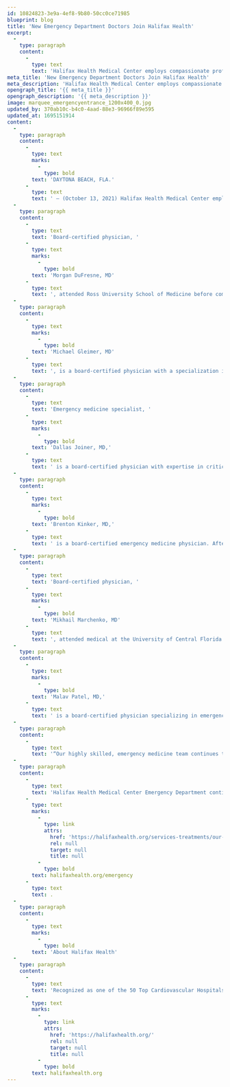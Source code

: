 ```yaml
---
id: 10824823-3e9a-4ef8-9b80-50cc0ce71985
blueprint: blog
title: 'New Emergency Department Doctors Join Halifax Health'
excerpt:
  -
    type: paragraph
    content:
      -
        type: text
        text: 'Halifax Health Medical Center employs compassionate professionals to provide expert level care to our community in our Emergency Department.'
meta_title: 'New Emergency Department Doctors Join Halifax Health'
meta_description: 'Halifax Health Medical Center employs compassionate professionals to provide expert level care to our community in our Emergency Department.'
opengraph_title: '{{ meta_title }}'
opengraph_description: '{{ meta_description }}'
image: marquee_emergencyentrance_1200x400_0.jpg
updated_by: 370ab10c-b4c0-4aad-88e3-96966f89e595
updated_at: 1695151914
content:
  -
    type: paragraph
    content:
      -
        type: text
        marks:
          -
            type: bold
        text: 'DAYTONA BEACH, FLA.'
      -
        type: text
        text: ' – (October 13, 2021) Halifax Health Medical Center employs compassionate professionals to provide expert level care to our community in our Emergency Department. Morgan DuFresne, MD, Michael Gleimer, MD, Dallas Joiner, MD, Brenton Kinker, MD, Mikhail Marchenko, MD, and Malav Patel, MD, are joining the Halifax Health Emergency Medicine team to aid in the relief of emergent patient conditions.'
  -
    type: paragraph
    content:
      -
        type: text
        text: 'Board-certified physician, '
      -
        type: text
        marks:
          -
            type: bold
        text: 'Morgan DuFresne, MD'
      -
        type: text
        text: ', attended Ross University School of Medicine before completing his emergency medicine residency at the University of South Florida.'
  -
    type: paragraph
    content:
      -
        type: text
        marks:
          -
            type: bold
        text: 'Michael Gleimer, MD'
      -
        type: text
        text: ', is a board-certified physician with a specialization in emergency medicine. After finishing medical school at the University of Michigan, Dr. Gleimer completed his emergency medicine residency at the University of Cincinnati.'
  -
    type: paragraph
    content:
      -
        type: text
        text: 'Emergency medicine specialist, '
      -
        type: text
        marks:
          -
            type: bold
        text: 'Dallas Joiner, MD,'
      -
        type: text
        text: ' is a board-certified physician with expertise in critical care. Dr. Joiner earned her doctorate at the University of Florida, completed her residency in emergency medicine at Orlando Health, and went on to complete her fellowship in anesthesia critical care at Jackson Memorial Hospital.'
  -
    type: paragraph
    content:
      -
        type: text
        marks:
          -
            type: bold
        text: 'Brenton Kinker, MD,'
      -
        type: text
        text: ' is a board-certified emergency medicine physician. After attending Wayne State University for medical school, Dr. Kinker completed his residency in emergency medicine at Western Michigan University Homer Stryker M.D. School of Medicine.'
  -
    type: paragraph
    content:
      -
        type: text
        text: 'Board-certified physician, '
      -
        type: text
        marks:
          -
            type: bold
        text: 'Mikhail Marchenko, MD'
      -
        type: text
        text: ', attended medical at the University of Central Florida before pursuing a residency in emergency medicine at the University of South Florida.'
  -
    type: paragraph
    content:
      -
        type: text
        marks:
          -
            type: bold
        text: 'Malav Patel, MD,'
      -
        type: text
        text: ' is a board-certified physician specializing in emergency medicine. Dr. Patel earned his doctoral degree from the Florida State University College of Medicine prior to attending the University of Virginia for his emergency medicine residency.'
  -
    type: paragraph
    content:
      -
        type: text
        text: '“Our highly skilled, emergency medicine team continues to grow bigger and better,” said Stephen Viel, MD, Medical Director of Emergency Services at Halifax Health. “We hire passionate individuals that demonstrate their commitment to making a positive impact on our community by treating each patient with skilled care and consideration.”'
  -
    type: paragraph
    content:
      -
        type: text
        text: 'Halifax Health Medical Center Emergency Department continues to offer the most comprehensive emergency services in Volusia and Flagler counties. Dr. DuFresne, Dr. Gleimer, Dr. Joiner, Dr. Kinker, Dr. Marchenko, and Dr. Patel will make great additions to an already outstanding emergency medicine team. To learn more about the Halifax Health Medical Center Emergency Department, visit us online: '
      -
        type: text
        marks:
          -
            type: link
            attrs:
              href: 'https://halifaxhealth.org/services-treatments/our-services/emergency-department-daytona-beach/'
              rel: null
              target: null
              title: null
          -
            type: bold
        text: halifaxhealth.org/emergency
      -
        type: text
        text: .
  -
    type: paragraph
    content:
      -
        type: text
        marks:
          -
            type: bold
        text: 'About Halifax Health'
  -
    type: paragraph
    content:
      -
        type: text
        text: 'Recognized as one of the 50 Top Cardiovascular Hospitals™ in the United States by IBM Watson Health™, Halifax Health serves Volusia and Flagler counties, providing a continuum of health care services through a network of organizations including a tertiary hospital, two community hospitals, an urgent care, psychiatric services, a cancer treatment center with five outreach locations, the area’s largest hospice, a center for inpatient rehabilitation, outpatient rehabilitation clinics, primary care walk-in clinics, a clinic specializing in women’s health, a pediatric care community clinic, three children’s medical practices, a home health care agency and an exclusive provider organization. Halifax Health offers the area’s only Level II Trauma Center, Thrombectomy-Capable Stroke Center (TSC), and Center for Transplant Services, Pediatric Intensive Care Unit, Pediatric Emergency Department, Child and Adolescent Behavioral Services, complete Neurosurgical Services, OB Emergency Department and Level III Neonatal Intensive Care Unit that cares for babies born earlier than 28 weeks. For more information, visit '
      -
        type: text
        marks:
          -
            type: link
            attrs:
              href: 'https://halifaxhealth.org/'
              rel: null
              target: null
              title: null
          -
            type: bold
        text: halifaxhealth.org
---
```

